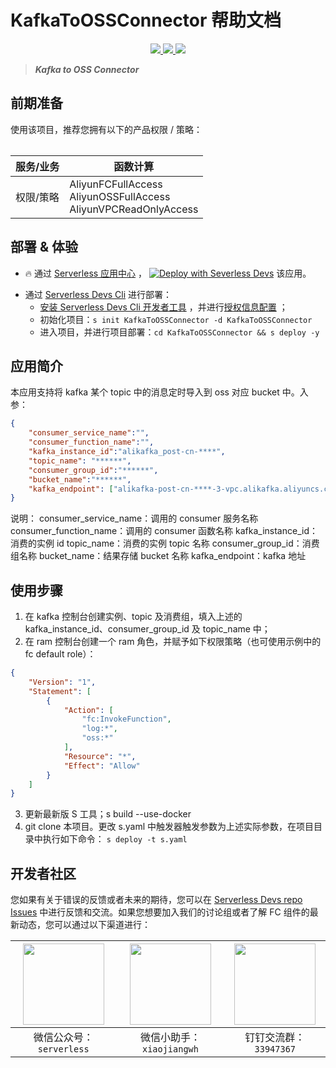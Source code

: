 # KafkaToOSSConnector 帮助文档

<p align="center" class="flex justify-center">
    <a href="https://www.serverless-devs.com" class="ml-1">
    <img src="http://editor.devsapp.cn/icon?package=KafkaToOSSConnector&type=packageType">
  </a>
  <a href="http://www.devsapp.cn/details.html?name=KafkaToOSSConnector" class="ml-1">
    <img src="http://editor.devsapp.cn/icon?package=KafkaToOSSConnector&type=packageVersion">
  </a>
  <a href="http://www.devsapp.cn/details.html?name=KafkaToOSSConnector" class="ml-1">
    <img src="http://editor.devsapp.cn/icon?package=KafkaToOSSConnector&type=packageDownload">
  </a>
</p>

<description>

> ***Kafka to OSS Connector***

</description>

<table>

## 前期准备
使用该项目，推荐您拥有以下的产品权限 / 策略：

| 服务/业务 | 函数计算 |     
| --- |  --- |   
| 权限/策略 | AliyunFCFullAccess</br>AliyunOSSFullAccess</br>AliyunVPCReadOnlyAccess |     


</table>

<codepre id="codepre">



</codepre>

<deploy>

## 部署 & 体验

<appcenter>

- :fire: 通过 [Serverless 应用中心](https://fcnext.console.aliyun.com/applications/create?template=KafkaToOSSConnector) ，
[![Deploy with Severless Devs](https://img.alicdn.com/imgextra/i1/O1CN01w5RFbX1v45s8TIXPz_!!6000000006118-55-tps-95-28.svg)](https://fcnext.console.aliyun.com/applications/create?template=KafkaToOSSConnector)  该应用。 

</appcenter>

- 通过 [Serverless Devs Cli](https://www.serverless-devs.com/serverless-devs/install) 进行部署：
    - [安装 Serverless Devs Cli 开发者工具](https://www.serverless-devs.com/serverless-devs/install) ，并进行[授权信息配置](https://www.serverless-devs.com/fc/config) ；
    - 初始化项目：`s init KafkaToOSSConnector -d KafkaToOSSConnector`   
    - 进入项目，并进行项目部署：`cd KafkaToOSSConnector && s deploy -y`

</deploy>

<appdetail id="flushContent">


## 应用简介
本应用支持将 kafka 某个 topic 中的消息定时导入到 oss 对应 bucket 中。入参：
```json
{
    "consumer_service_name":"",
    "consumer_function_name":"",
    "kafka_instance_id":"alikafka_post-cn-****",
    "topic_name": "******",
    "consumer_group_id":"******",
    "bucket_name":"******",
    "kafka_endpoint": ["alikafka-post-cn-****-3-vpc.alikafka.aliyuncs.com:9092"]
}
```
说明：
consumer_service_name：调用的 consumer 服务名称
consumer_function_name：调用的 consumer 函数名称
kafka_instance_id：消费的实例 id
topic_name：消费的实例 topic 名称
consumer_group_id：消费组名称
bucket_name：结果存储 bucket 名称
kafka_endpoint：kafka 地址

## 使用步骤

1. 在 kafka 控制台创建实例、topic 及消费组，填入上述的 kafka_instance_id、consumer_group_id 及 topic_name 中；
2. 在 ram 控制台创建一个 ram 角色，并赋予如下权限策略（也可使用示例中的 fc default role）：
```json
{
    "Version": "1",
    "Statement": [
        {
            "Action": [
                "fc:InvokeFunction",
                "log:*",
                "oss:*"
            ],
            "Resource": "*",
            "Effect": "Allow"
        }
    ]
}
```
3. 更新最新版 S 工具；s build --use-docker
4. git clone 本项目。更改 s.yaml 中触发器触发参数为上述实际参数，在项目目录中执行如下命令： `s deploy -t s.yaml`


</appdetail>

<devgroup>

## 开发者社区

您如果有关于错误的反馈或者未来的期待，您可以在 [Serverless Devs repo Issues](https://github.com/serverless-devs/serverless-devs/issues) 中进行反馈和交流。如果您想要加入我们的讨论组或者了解 FC 组件的最新动态，您可以通过以下渠道进行：

<p align="center">

| <img src="https://serverless-article-picture.oss-cn-hangzhou.aliyuncs.com/1635407298906_20211028074819117230.png" width="130px" > | <img src="https://serverless-article-picture.oss-cn-hangzhou.aliyuncs.com/1635407044136_20211028074404326599.png" width="130px" > | <img src="https://serverless-article-picture.oss-cn-hangzhou.aliyuncs.com/1635407252200_20211028074732517533.png" width="130px" > |
|--- | --- | --- |
| <center>微信公众号：`serverless`</center> | <center>微信小助手：`xiaojiangwh`</center> | <center>钉钉交流群：`33947367`</center> | 

</p>

</devgroup>